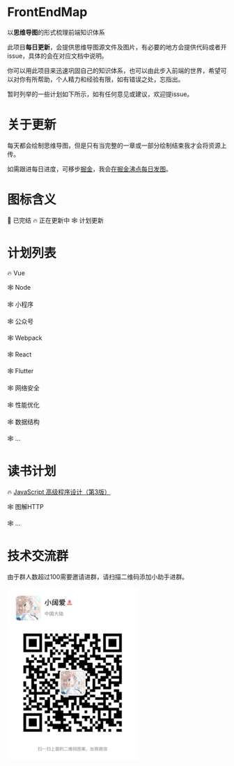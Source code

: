 # FrontEndMap
以**思维导图**的形式梳理前端知识体系

此项目**每日更新**，会提供思维导图源文件及图片，有必要的地方会提供代码或者开issue，具体的会在对应文档中说明。

你可以用此项目来迅速巩固自己的知识体系，也可以由此步入前端的世界，希望可以对你有所帮助，个人精力和经验有限，如有错误之处，忘指出。

暂时列举的一些计划如下所示，如有任何意见或建议，欢迎提issue。


# 关于更新
每天都会绘制思维导图，但是只有当完整的一章或一部分绘制结束我才会将资源上传。

如需跟进每日进度，可移步[掘金](https://juejin.im/user/5ab5f0da518825188038e1f6)，我会[在掘金沸点每日发图](https://juejin.im/user/5ab5f0da518825188038e1f6/pins)。


# 图标含义
🎈 已完结
🔥 正在更新中
🕸 计划更新

# 计划列表
🔥 Vue

🕸 Node

🕸 小程序

🕸 公众号

🕸 Webpack

🕸 React

🕸 Flutter

🕸 网络安全

🕸 性能优化

🕸 数据结构

🕸 ...


# 读书计划
🔥 [JavaScript 高级程序设计（第3版）](https://github.com/webxing/FrontEndMap/tree/master/JavaScript%E9%AB%98%E7%BA%A7%E7%A8%8B%E5%BA%8F%E8%AE%BE%E8%AE%A1_%E7%AC%AC3%E7%89%88)

🕸 图解HTTP

🕸 ...

# 技术交流群
由于群人数超过100需要邀请进群，请扫描二维码添加小助手进群。

<img src='https://github.com/webxing/FrontEndMap/blob/master/group.jpeg' width='300'>

